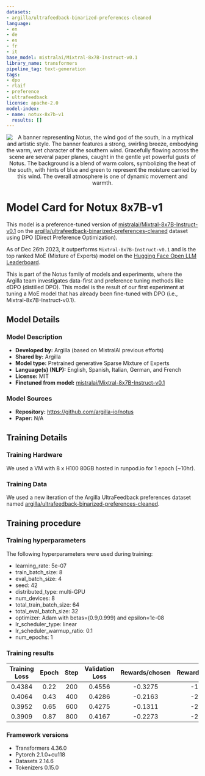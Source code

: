 ```yaml
---
datasets:
- argilla/ultrafeedback-binarized-preferences-cleaned
language:
- en
- de
- es
- fr
- it
base_model: mistralai/Mixtral-8x7B-Instruct-v0.1
library_name: transformers
pipeline_tag: text-generation
tags:
- dpo
- rlaif
- preference
- ultrafeedback
license: apache-2.0
model-index:
- name: notux-8x7b-v1
  results: []
---
```


<div align="center">
  <img src="https://cdn-uploads.huggingface.co/production/uploads/60f0608166e5701b80ed3f02/dj-spsk9eXMMXVGxK6jRz.png" alt="A banner representing Notus, the wind god of the south, in a mythical and artistic style. The banner features a strong, swirling breeze, embodying the warm, wet character of the southern wind. Gracefully flowing across the scene are several paper planes, caught in the gentle yet powerful gusts of Notus. The background is a blend of warm colors, symbolizing the heat of the south, with hints of blue and green to represent the moisture carried by this wind. The overall atmosphere is one of dynamic movement and warmth."/>
</div>


# Model Card for Notux 8x7B-v1

This model is a preference-tuned version of [mistralai/Mixtral-8x7B-Instruct-v0.1](https://huggingface.co/mistralai/Mixtral-8x7B-Instruct-v0.1) on the [argilla/ultrafeedback-binarized-preferences-cleaned](https://huggingface.co/datasets/argilla/ultrafeedback-binarized-preferences-cleaned) dataset using DPO (Direct Preference Optimization).

As of Dec 26th 2023, it outperforms `Mixtral-8x7B-Instruct-v0.1` and is the top ranked MoE (Mixture of Experts) model on the [Hugging Face Open LLM Leaderboard](https://huggingface.co/spaces/HuggingFaceH4/open_llm_leaderboard).

This is part of the Notus family of models and experiments, where the Argilla team investigates data-first and preference tuning methods like dDPO (distilled DPO). This model is the result of our first experiment at tuning a MoE model that has already been fine-tuned with DPO (i.e., Mixtral-8x7B-Instruct-v0.1). 

## Model Details

### Model Description

- **Developed by:** Argilla (based on MistralAI previous efforts)
- **Shared by:** Argilla
- **Model type:** Pretrained generative Sparse Mixture of Experts
- **Language(s) (NLP):** English, Spanish, Italian, German, and French
- **License:** MIT
- **Finetuned from model:** [mistralai/Mixtral-8x7B-Instruct-v0.1](https://huggingface.co/mistralai/Mixtral-8x7B-Instruct-v0.1)

### Model Sources

- **Repository:** https://github.com/argilla-io/notus
- **Paper:** N/A

## Training Details

### Training Hardware

We used a VM with 8 x H100 80GB hosted in runpod.io for 1 epoch (~10hr).

### Training Data

We used a new iteration of the Argilla UltraFeedback preferences dataset named [argilla/ultrafeedback-binarized-preferences-cleaned](https://huggingface.co/datasets/argilla/ultrafeedback-binarized-preferences-cleaned).

## Training procedure

### Training hyperparameters

The following hyperparameters were used during training:
- learning_rate: 5e-07
- train_batch_size: 8
- eval_batch_size: 4
- seed: 42
- distributed_type: multi-GPU
- num_devices: 8
- total_train_batch_size: 64
- total_eval_batch_size: 32
- optimizer: Adam with betas=(0.9,0.999) and epsilon=1e-08
- lr_scheduler_type: linear
- lr_scheduler_warmup_ratio: 0.1
- num_epochs: 1

### Training results

| Training Loss | Epoch | Step | Validation Loss | Rewards/chosen | Rewards/rejected | Rewards/accuracies | Rewards/margins | Logps/rejected | Logps/chosen | Logits/rejected | Logits/chosen |
|:-------------:|:-----:|:----:|:---------------:|:--------------:|:----------------:|:------------------:|:---------------:|:--------------:|:------------:|:---------------:|:-------------:|
| 0.4384        | 0.22  | 200  | 0.4556          | -0.3275        | -1.9448          | 0.7937             | 1.6174          | -405.7994      | -397.8617    | -1.3157         | -1.4511       |
| 0.4064        | 0.43  | 400  | 0.4286          | -0.2163        | -2.2090          | 0.8254             | 1.9927          | -408.4409      | -396.7496    | -0.7660         | -0.6539       |
| 0.3952        | 0.65  | 600  | 0.4275          | -0.1311        | -2.1603          | 0.8016             | 2.0291          | -407.9537      | -395.8982    | -0.6783         | -0.7206       |
| 0.3909        | 0.87  | 800  | 0.4167          | -0.2273        | -2.3146          | 0.8135             | 2.0872          | -409.4968      | -396.8602    | -0.8458         | -0.7738       |


### Framework versions

- Transformers 4.36.0
- Pytorch 2.1.0+cu118
- Datasets 2.14.6
- Tokenizers 0.15.0
